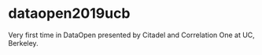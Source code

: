 # dataopen2019ucb
Very first time in DataOpen presented by Citadel and Correlation One at UC, Berkeley.
